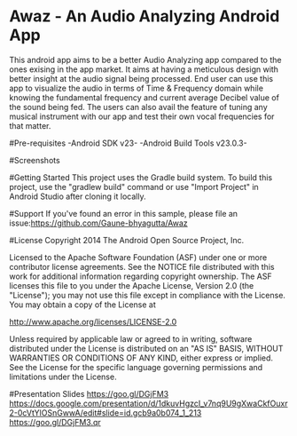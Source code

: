 # Awaz - An Audio Analyzing Android App
This android app aims to be a better Audio Analyzing app compared to the ones exising in the app market. It aims at having a meticulous design with better insight at the audio signal being processed. End user can use this app to visualize the audio in terms of Time & Frequency domain while knowing the fundamental frequency and current average Decibel value of the sound being fed.
The users can also avail the feature of tuning any musical instrument with our app and test their own vocal frequencies for that matter.

#Pre-requisites
-Android SDK v23-
-Android Build Tools v23.0.3-

#Screenshots


#Getting Started
This project uses the Gradle build system. To build this project, use the "gradlew build" command or use "Import Project" in Android Studio after cloning it locally.

#Support
If you've found an error in this sample, please file an issue:https://github.com/Gaune-bhyagutta/Awaz

#License
Copyright 2014 The Android Open Source Project, Inc.

Licensed to the Apache Software Foundation (ASF) under one or more contributor license agreements. See the NOTICE file distributed with this work for additional information regarding copyright ownership. The ASF licenses this file to you under the Apache License, Version 2.0 (the "License"); you may not use this file except in compliance with the License. You may obtain a copy of the License at

http://www.apache.org/licenses/LICENSE-2.0

Unless required by applicable law or agreed to in writing, software distributed under the License is distributed on an "AS IS" BASIS, WITHOUT WARRANTIES OR CONDITIONS OF ANY KIND, either express or implied. See the License for the specific language governing permissions and limitations under the License.

#Presentation Slides
https://goo.gl/DGjFM3
https://docs.google.com/presentation/d/1dkuvHgzcI_v7nq9U9gXwaCkfOuxr2-0cVtYlOSnGwwA/edit#slide=id.gcb9a0b074_1_213
https://goo.gl/DGjFM3.qr
